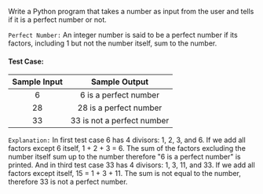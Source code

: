 Write a Python program that takes a number as input from the user and tells if it is a perfect number or not.

`Perfect Number:` An integer number is said to be a perfect number if its factors, including 1 but not the number itself, sum to the number.

#### Test Case:

| Sample Input |       Sample Output        |
| :----------: | :------------------------: |
|      6       |   6 is a perfect number    |
|      28      |   28 is a perfect number   |
|      33      | 33 is not a perfect number |

`Explanation:` In first test case 6 has 4 divisors: 1, 2, 3, and 6. If we add all factors except 6 itself, 1 + 2 + 3 = 6. The sum of the factors excluding the number itself sum up to the number therefore "6 is a perfect number" is printed. And in third test case 33 has 4 divisors: 1, 3, 11, and 33. If we add all factors except itself, 15 = 1 + 3 + 11. The sum is not equal to the number, therefore 33 is not a perfect number.
